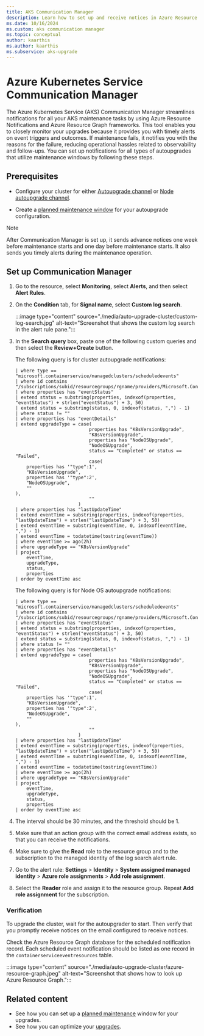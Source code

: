 ```yaml
---
title: AKS Communication Manager 
description: Learn how to set up and receive notices in Azure Resource Notifications for Azure Kubernetes Service maintenance events. 
ms.date: 10/16/2024
ms.custom: aks communication manager
ms.topic: conceptual
author: kaarthis
ms.author: kaarthis
ms.subservice: aks-upgrade
---
```


# Azure Kubernetes Service Communication Manager

The Azure Kubernetes Service (AKS) Communication Manager streamlines notifications for all your AKS maintenance tasks by using Azure Resource Notifications and Azure Resource Graph frameworks. This tool enables you to closely monitor your upgrades because it provides you with timely alerts on event triggers and outcomes. If maintenance fails, it notifies you with the reasons for the failure, reducing operational hassles related to observability and follow-ups. You can set up notifications for all types of autoupgrades that utilize maintenance windows by following these steps.

## Prerequisites

- Configure your cluster for either [Autoupgrade channel][aks-auto-upgrade] or [Node autoupgrade channel][aks-node-auto-upgrade].

- Create a [planned maintenance window][planned-maintenance] for your autoupgrade configuration.

> [!NOTE]
> After Communication Manager is set up, it sends advance notices one week before maintenance starts and one day before maintenance starts. It also sends you timely alerts during the maintenance operation.

## Set up Communication Manager

1. Go to the resource, select **Monitoring**, select **Alerts**, and then select **Alert Rules**.

1. On the **Condition** tab, for **Signal name**, select **Custom log search**.

     :::image type="content" source="./media/auto-upgrade-cluster/custom-log-search.jpg" alt-text="Screenshot that shows the custom log search in the alert rule pane.":::

1. In the **Search query** box, paste one of the following custom queries and then select the **Review+Create** button.

   The following query is for cluster autoupgrade notifications:

   ```arg("").containerserviceeventresources
   | where type == "microsoft.containerservice/managedclusters/scheduledevents"
   | where id contains "/subscriptions/subid/resourcegroups/rgname/providers/Microsoft.ContainerService/managedClusters/clustername"
   | where properties has "eventStatus"
   | extend status = substring(properties, indexof(properties, "eventStatus") + strlen("eventStatus") + 3, 50)
   | extend status = substring(status, 0, indexof(status, ",") - 1)
   | where status != ""
   | where properties has "eventDetails"
   | extend upgradeType = case(
                              properties has "K8sVersionUpgrade",
                              "K8sVersionUpgrade",
                              properties has "NodeOSUpgrade",
                              "NodeOSUpgrade",
                              status == "Completed" or status == "Failed",
                              case(
       properties has '"type":1',
       "K8sVersionUpgrade",
       properties has '"type":2',
       "NodeOSUpgrade",
       ""
   ),
                              ""
                          )
   | where properties has "lastUpdateTime"
   | extend eventTime = substring(properties, indexof(properties, "lastUpdateTime") + strlen("lastUpdateTime") + 3, 50)
   | extend eventTime = substring(eventTime, 0, indexof(eventTime, ",") - 1)
   | extend eventTime = todatetime(tostring(eventTime))
   | where eventTime >= ago(2h)
   | where upgradeType == "K8sVersionUpgrade"
   | project
       eventTime,
       upgradeType,
       status,
       properties
   | order by eventTime asc
   ```

   The following query is for Node OS autoupgrade notifications:

   ```arg("").containerserviceeventresources
   | where type == "microsoft.containerservice/managedclusters/scheduledevents"
   | where id contains "/subscriptions/subid/resourcegroups/rgname/providers/Microsoft.ContainerService/managedClusters/clustername"
   | where properties has "eventStatus"
   | extend status = substring(properties, indexof(properties, "eventStatus") + strlen("eventStatus") + 3, 50)
   | extend status = substring(status, 0, indexof(status, ",") - 1)
   | where status != ""
   | where properties has "eventDetails"
   | extend upgradeType = case(
                              properties has "K8sVersionUpgrade",
                              "K8sVersionUpgrade",
                              properties has "NodeOSUpgrade",
                              "NodeOSUpgrade",
                              status == "Completed" or status == "Failed",
                              case(
       properties has '"type":1',
       "K8sVersionUpgrade",
       properties has '"type":2',
       "NodeOSUpgrade",
       ""
   ),
                              ""
                          )
   | where properties has "lastUpdateTime"
   | extend eventTime = substring(properties, indexof(properties, "lastUpdateTime") + strlen("lastUpdateTime") + 3, 50)
   | extend eventTime = substring(eventTime, 0, indexof(eventTime, ",") - 1)
   | extend eventTime = todatetime(tostring(eventTime))
   | where eventTime >= ago(2h)
   | where upgradeType == "K8sVersionUpgrade"
   | project
       eventTime,
       upgradeType,
       status,
       properties
   | order by eventTime asc
   ```

1. The interval should be 30 minutes, and the threshold should be 1.

1. Make sure that an action group with the correct email address exists, so that you can receive the notifications.

1. Make sure to give the **Read** role to the resource group and to the subscription to the managed identity of the log search alert rule.

1. Go to the alert rule: **Settings** > **Identity** > **System assigned managed identity** > **Azure role assignments** > **Add role assignment**.

1. Select the **Reader** role and assign it to the resource group. Repeat **Add role assignment** for the subscription.

### Verification

To upgrade the cluster, wait for the autoupgrader to start. Then verify that you promptly receive notices on the email configured to receive notices.

Check the Azure Resource Graph database for the scheduled notification record. Each scheduled event notification should be listed as one record in the `containerserviceeventresources` table.

:::image type="content" source="./media/auto-upgrade-cluster/azure-resource-graph.jpeg" alt-text="Screenshot that shows how to look up Azure Resource Graph.":::

## Related content

- See how you can set up a [planned maintenance][planned-maintenance] window for your upgrades.
- See how you can optimize your [upgrades][upgrade-cluster].

<!-- LINKS - internal -->
[aks-auto-upgrade]: auto-upgrade-cluster.md
[aks-node-auto-upgrade]: auto-upgrade-node-os-image.md
[planned-maintenance]: planned-maintenance.md
[upgrade-cluster]:upgrade-cluster.md
